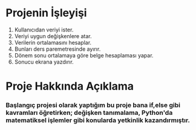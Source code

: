 # Projenin İşleyişi
1. Kullanıcıdan veriyi ister.
2. Veriyi uygun değişkenlere atar.
3. Verilerin ortalamasını hesaplar.
4. Bunları ders paremetresinde ayırır.
5. Dönem sonu ortalamaya göre belge hesaplaması yapar.
6. Sonucu ekrana yazdırır.
# Proje Hakkında Açıklama
### Başlangıç projesi olarak yaptığım bu proje bana if,else gibi kavramları öğretirken; değişken tanımalama, Python'da matematiksel işlemler gibi konularda yetkinlik kazandırmıştır.
